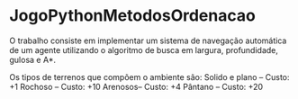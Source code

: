 # JogoPythonMetodosOrdenacao
 
O trabalho consiste em implementar um sistema de navegação automática de um agente
utilizando o algoritmo de busca em largura, profundidade, gulosa e A*.

Os tipos de terrenos que compõem o ambiente são:
Solido e plano – Custo: +1
Rochoso – Custo: +10
Arenosos– Custo: +4
Pântano – Custo: +20